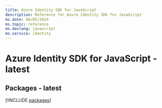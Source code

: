 ```yaml
---
title: Azure Identity SDK for JavaScript
description: Reference for Azure Identity SDK for JavaScript
ms.date: 06/05/2024
ms.topic: reference
ms.devlang: javascript
ms.service: identity
---
```

# Azure Identity SDK for JavaScript - latest
## Packages - latest
[!INCLUDE [packages](identity-index.md)]